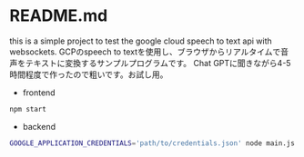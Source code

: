 # README.md

this is a simple project to test the google cloud speech to text api with websockets.
GCPのspeech to textを使用し、ブラウザからリアルタイムで音声をテキストに変換するサンプルプログラムです。
Chat GPTに聞きながら4-5時間程度で作ったので粗いです。お試し用。

- frontend

```bash
npm start
```

- backend

```bash
GOOGLE_APPLICATION_CREDENTIALS='path/to/credentials.json' node main.js
```
